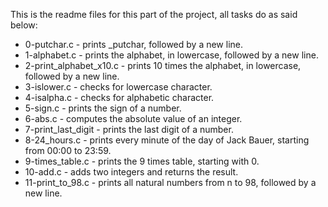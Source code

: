 This is the readme files for this part of the project, all tasks do as said below:
* 0-putchar.c - prints _putchar, followed by a new line.
* 1-alphabet.c - prints the alphabet, in lowercase, followed by a new line.
* 2-print_alphabet_x10.c - prints 10 times the alphabet, in lowercase, followed by a new line.
* 3-islower.c - checks for lowercase character.
* 4-isalpha.c - checks for alphabetic character.
* 5-sign.c - prints the sign of a number.
* 6-abs.c - computes the absolute value of an integer.
* 7-print_last_digit - prints the last digit of a number.
* 8-24_hours.c -  prints every minute of the day of Jack Bauer, starting from 00:00 to 23:59.
* 9-times_table.c - prints the 9 times table, starting with 0.
* 10-add.c - adds two integers and returns the result.
* 11-print_to_98.c -  prints all natural numbers from n to 98, followed by a new line.